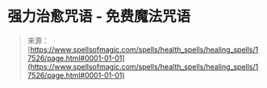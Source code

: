 <!--yml

category: 未分类

date: 2024-06-12 18:58:40

-->

# **强力治愈咒语** - 免费魔法咒语

> 来源：[https://www.spellsofmagic.com/spells/health_spells/healing_spells/17526/page.html#0001-01-01](https://www.spellsofmagic.com/spells/health_spells/healing_spells/17526/page.html#0001-01-01)
